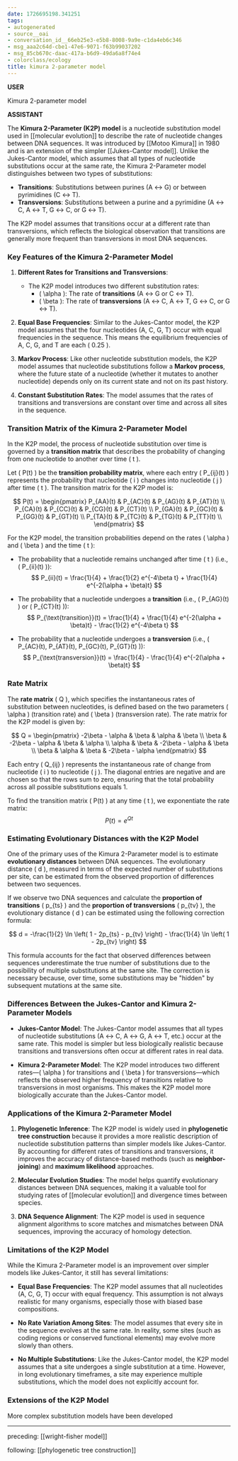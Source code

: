 ```yaml
---
date: 1726695198.341251
tags:
- autogenerated
- source__oai
- conversation_id__66eb25e3-e5b8-8008-9a9e-c1da4eb6c346
- msg_aaa2c64d-cbe1-47e6-9071-f63b99037202
- msg_85cb670c-daac-417a-b6d9-49da6a8f74e4
- colorclass/ecology
title: kimura 2-parameter model
---
```


**USER**

Kimura 2-parameter model


**ASSISTANT**

The **Kimura 2-Parameter (K2P) model** is a nucleotide substitution model used in [[molecular evolution]] to describe the rate of nucleotide changes between DNA sequences. It was introduced by [[Motoo Kimura]] in 1980 and is an extension of the simpler [[Jukes-Cantor model]]. Unlike the Jukes-Cantor model, which assumes that all types of nucleotide substitutions occur at the same rate, the Kimura 2-Parameter model distinguishes between two types of substitutions:
- **Transitions**: Substitutions between purines (A ↔ G) or between pyrimidines (C ↔ T).
- **Transversions**: Substitutions between a purine and a pyrimidine (A ↔ C, A ↔ T, G ↔ C, or G ↔ T).

The K2P model assumes that transitions occur at a different rate than transversions, which reflects the biological observation that transitions are generally more frequent than transversions in most DNA sequences.

### Key Features of the Kimura 2-Parameter Model

1. **Different Rates for Transitions and Transversions**: 
   - The K2P model introduces two different substitution rates:
     - \( \alpha \): The rate of **transitions** (A ↔ G or C ↔ T).
     - \( \beta \): The rate of **transversions** (A ↔ C, A ↔ T, G ↔ C, or G ↔ T).

2. **Equal Base Frequencies**: Similar to the Jukes-Cantor model, the K2P model assumes that the four nucleotides (A, C, G, T) occur with equal frequencies in the sequence. This means the equilibrium frequencies of A, C, G, and T are each \( 0.25 \).

3. **Markov Process**: Like other nucleotide substitution models, the K2P model assumes that nucleotide substitutions follow a **Markov process**, where the future state of a nucleotide (whether it mutates to another nucleotide) depends only on its current state and not on its past history.

4. **Constant Substitution Rates**: The model assumes that the rates of transitions and transversions are constant over time and across all sites in the sequence.

### Transition Matrix of the Kimura 2-Parameter Model

In the K2P model, the process of nucleotide substitution over time is governed by a **transition matrix** that describes the probability of changing from one nucleotide to another over time \( t \).

Let \( P(t) \) be the **transition probability matrix**, where each entry \( P_{ij}(t) \) represents the probability that nucleotide \( i \) changes into nucleotide \( j \) after time \( t \). The transition matrix for the K2P model is:

$$
P(t) = \begin{pmatrix}
P_{AA}(t) & P_{AC}(t) & P_{AG}(t) & P_{AT}(t) \\
P_{CA}(t) & P_{CC}(t) & P_{CG}(t) & P_{CT}(t) \\
P_{GA}(t) & P_{GC}(t) & P_{GG}(t) & P_{GT}(t) \\
P_{TA}(t) & P_{TC}(t) & P_{TG}(t) & P_{TT}(t) \\
\end{pmatrix}
$$

For the K2P model, the transition probabilities depend on the rates \( \alpha \) and \( \beta \) and the time \( t \):

- The probability that a nucleotide remains unchanged after time \( t \) (i.e., \( P_{ii}(t) \)):
  $$
  P_{ii}(t) = \frac{1}{4} + \frac{1}{2} e^{-4\beta t} + \frac{1}{4} e^{-2(\alpha + \beta)t}
  $$
  
- The probability that a nucleotide undergoes a **transition** (i.e., \( P_{AG}(t) \) or \( P_{CT}(t) \)):
  $$
  P_{\text{transition}}(t) = \frac{1}{4} + \frac{1}{4} e^{-2(\alpha + \beta)t} - \frac{1}{2} e^{-4\beta t}
  $$

- The probability that a nucleotide undergoes a **transversion** (i.e., \( P_{AC}(t), P_{AT}(t), P_{GC}(t), P_{GT}(t) \)):
  $$
  P_{\text{transversion}}(t) = \frac{1}{4} - \frac{1}{4} e^{-2(\alpha + \beta)t}
  $$

### Rate Matrix

The **rate matrix** \( Q \), which specifies the instantaneous rates of substitution between nucleotides, is defined based on the two parameters \( \alpha \) (transition rate) and \( \beta \) (transversion rate). The rate matrix for the K2P model is given by:

$$
Q = \begin{pmatrix}
-2\beta - \alpha & \beta & \alpha & \beta \\
\beta & -2\beta - \alpha & \beta & \alpha \\
\alpha & \beta & -2\beta - \alpha & \beta \\
\beta & \alpha & \beta & -2\beta - \alpha
\end{pmatrix}
$$

Each entry \( Q_{ij} \) represents the instantaneous rate of change from nucleotide \( i \) to nucleotide \( j \). The diagonal entries are negative and are chosen so that the rows sum to zero, ensuring that the total probability across all possible substitutions equals 1.

To find the transition matrix \( P(t) \) at any time \( t \), we exponentiate the rate matrix:
$$
P(t) = e^{Qt}
$$

### Estimating Evolutionary Distances with the K2P Model

One of the primary uses of the Kimura 2-Parameter model is to estimate **evolutionary distances** between DNA sequences. The evolutionary distance \( d \), measured in terms of the expected number of substitutions per site, can be estimated from the observed proportion of differences between two sequences.

If we observe two DNA sequences and calculate the **proportion of transitions** \( p_{ts} \) and the **proportion of transversions** \( p_{tv} \), the evolutionary distance \( d \) can be estimated using the following correction formula:

$$
d = -\frac{1}{2} \ln \left( 1 - 2p_{ts} - p_{tv} \right) - \frac{1}{4} \ln \left( 1 - 2p_{tv} \right)
$$

This formula accounts for the fact that observed differences between sequences underestimate the true number of substitutions due to the possibility of multiple substitutions at the same site. The correction is necessary because, over time, some substitutions may be "hidden" by subsequent mutations at the same site.

### Differences Between the Jukes-Cantor and Kimura 2-Parameter Models

- **Jukes-Cantor Model**: The Jukes-Cantor model assumes that all types of nucleotide substitutions (A ↔ C, A ↔ G, A ↔ T, etc.) occur at the same rate. This model is simpler but less biologically realistic because transitions and transversions often occur at different rates in real data.

- **Kimura 2-Parameter Model**: The K2P model introduces two different rates—\( \alpha \) for transitions and \( \beta \) for transversions—which reflects the observed higher frequency of transitions relative to transversions in most organisms. This makes the K2P model more biologically accurate than the Jukes-Cantor model.

### Applications of the Kimura 2-Parameter Model

1. **Phylogenetic Inference**: The K2P model is widely used in **phylogenetic tree construction** because it provides a more realistic description of nucleotide substitution patterns than simpler models like Jukes-Cantor. By accounting for different rates of transitions and transversions, it improves the accuracy of distance-based methods (such as **neighbor-joining**) and **maximum likelihood** approaches.

2. **Molecular Evolution Studies**: The model helps quantify evolutionary distances between DNA sequences, making it a valuable tool for studying rates of [[molecular evolution]] and divergence times between species.

3. **DNA Sequence Alignment**: The K2P model is used in sequence alignment algorithms to score matches and mismatches between DNA sequences, improving the accuracy of homology detection.

### Limitations of the K2P Model

While the Kimura 2-Parameter model is an improvement over simpler models like Jukes-Cantor, it still has several limitations:
- **Equal Base Frequencies**: The K2P model assumes that all nucleotides (A, C, G, T) occur with equal frequency. This assumption is not always realistic for many organisms, especially those with biased base compositions.
  
- **No Rate Variation Among Sites**: The model assumes that every site in the sequence evolves at the same rate. In reality, some sites (such as coding regions or conserved functional elements) may evolve more slowly than others.

- **No Multiple Substitutions**: Like the Jukes-Cantor model, the K2P model assumes that a site undergoes a single substitution at a time. However, in long evolutionary timeframes, a site may experience multiple substitutions, which the model does not explicitly account for.

### Extensions of the K2P Model

More complex substitution models have been developed


---

preceding: [[wright-fisher model]]  


following: [[phylogenetic tree construction]]